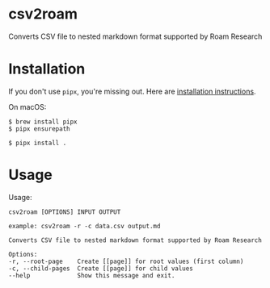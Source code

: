 # csv2roam

Converts CSV file to nested markdown format supported by Roam Research


# Installation

If you don't use `pipx`, you're missing out.
Here are [installation instructions](https://github.com/pipxproject/pipx/).

On macOS:

    $ brew install pipx
    $ pipx ensurepath

    $ pipx install .


# Usage

Usage:


    csv2roam [OPTIONS] INPUT OUTPUT

    example: csv2roam -r -c data.csv output.md

    Converts CSV file to nested markdown format supported by Roam Research

    Options:
    -r, --root-page    Create [[page]] for root values (first column)
    -c, --child-pages  Create [[page]] for child values
    --help             Show this message and exit.
